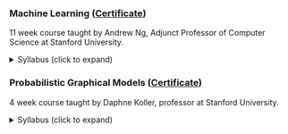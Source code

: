 ### Machine Learning ([Certificate](https://www.coursera.org/account/accomplishments/records/XR9R5E8938SH))
11 week course taught by Andrew Ng, Adjunct Professor of Computer Science at Stanford University.
<details>
  <summary>Syllabus (click to expand)</summary>
  
> Linear Regression<br/>
> Logistic Regression<br/>
> Regularization<br/>
> Neural Networks: Representation<br/>
> Neural Networks: Learning<br/>
> Advice for Applying Machine Learning<br/>
> Machine Learning System Design<br/>
> Support Vector Machines<br/>
> Unsupervised Learning<br/>
> Dimensionality Reduction<br/>
> Anomaly Detection<br/>
> Recommender Systems<br/>
> Large Scale Machine Learning<br/>
> Application Example: Photo OCR
</details>


### Probabilistic Graphical Models ([Certificate](https://www.coursera.org/account/accomplishments/records/TUDYP274U5RL))
4 week course taught by Daphne Koller, professor at Stanford University.
<details>
  <summary>Syllabus (click to expand)</summary>
  
> Bayesian Network (Directed Models)<br/>
> Template Models for Bayesian Networks<br/>
> Structured CPDs for Bayesian Networks<br/>
> Markov Networks (Undirected Models)<br/>
> Decision Making<br/>
> Knowledge Engineering<br/>
</details>










